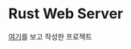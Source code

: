# Rust Web Server

[여기](https://rinthel.github.io/rust-lang-book-ko/ch20-00-final-project-a-web-server.html)를 보고 작성한 프로젝트
